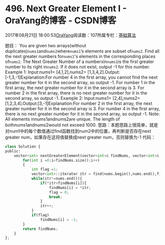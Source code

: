 
# 496. Next Greater Element I - OraYang的博客 - CSDN博客

2017年08月21日 18:00:53[OraYang](https://me.csdn.net/u010665216)阅读数：107所属专栏：[基础算法](https://blog.csdn.net/column/details/16604.html)



题目：
You are given two arrays(without duplicates)`nums1`and`nums2`where`nums1`’s
 elements are subset of`nums2`. Find all the next greater numbers for`nums1`'s
 elements in the corresponding places of`nums2`.
The Next Greater Number of a numberxin`nums1`is
 the first greater number to its right in`nums2`. If it does not exist, output -1 for this
 number.
Example 1:
Input:nums1= [4,1,2],nums2= [1,3,4,2].Output:[-1,3,-1]Explanation:For number 4 in the first array, you cannot find the next greater number for it in the second array, so output -1.
    For number 1 in the first array, the next greater number for it in the second array is 3.
    For number 2 in the first array, there is no next greater number for it in the second array, so output -1.
Example 2:
Input:nums1= [2,4],nums2= [1,2,3,4].Output:[3,-1]Explanation:For number 2 in the first array, the next greater number for it in the second array is 3.
    For number 4 in the first array, there is no next greater number for it in the second array, so output -1.
Note:
All elements innums1andnums2are unique.
The length of bothnums1andnums2would not exceed 1000.
思路：本题思路上很简单，就是对num1中的每个数值通过find函数找到num2中的位置，再判断是否存在next greater num，如果存在这将值替换成next greater num，否则替换为-1
代码：

```python
class Solution {
public:
    vector<int> nextGreaterElement(vector<int>& findNums, vector<int>& nums) {
        for(int i =0;i<findNums.size();i++)
        {
            int flag =1;
            vector<int>::iterator itr = find(nums.begin(),nums.end(),findNums[i]);
            while(itr!=nums.end()){
                if(*itr>findNums[i]){
                    findNums[i] = *itr;
                    flag = 0;
                    break;
                }
                itr++;
            }
            if(flag)
                findNums[i] = -1;
        }
        return findNums;
    }
};
```


